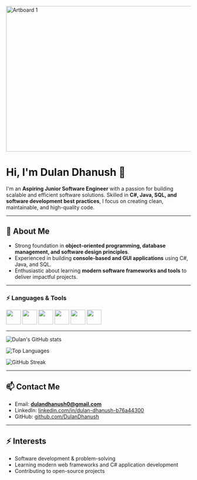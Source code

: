 
<img width="1584" height="396" alt="Artboard 1" src="https://github.com/user-attachments/assets/14cb1948-dc86-403f-9c09-b70ded83c0ab" />


# Hi, I'm Dulan Dhanush 👋

I'm an **Aspiring Junior Software Engineer** with a passion for building scalable and efficient software solutions. Skilled in **C#, Java, SQL, and software development best practices**, I focus on creating clean, maintainable, and high-quality code.  

---

## 🔹 About Me
- Strong foundation in **object-oriented programming, database management, and software design principles**.  
- Experienced in building **console-based and GUI applications** using C#, Java, and SQL.  
- Enthusiastic about learning **modern software frameworks and tools** to deliver impactful projects.  

---
### ⚡ Languages & Tools
<p align="left">
  <img src="https://cdn.jsdelivr.net/gh/devicons/devicon/icons/csharp/csharp-original.svg" width="40" height="40"/>
  <img src="https://cdn.jsdelivr.net/gh/devicons/devicon/icons/java/java-original.svg" width="40" height="40"/>
  <img src="https://cdn.jsdelivr.net/gh/devicons/devicon/icons/python/python-original.svg" width="40" height="40"/>
  <img src="https://cdn.jsdelivr.net/gh/devicons/devicon/icons/javascript/javascript-original.svg" width="40" height="40"/>
  <img src="https://cdn.jsdelivr.net/gh/devicons/devicon/icons/mysql/mysql-original.svg" width="40" height="40"/>
  <img src="https://cdn.jsdelivr.net/gh/devicons/devicon/icons/git/git-original.svg" width="40" height="40"/>
</p>



---

![Dulan's GitHub stats](https://github-readme-stats.vercel.app/api?username=DulanDhanush&show_icons=true&theme=tokyonight)

![Top Languages](https://github-readme-stats.vercel.app/api/top-langs/?username=DulanDhanush&layout=compact&theme=tokyonight)

![GitHub Streak](https://streak-stats.demolab.com/?user=DulanDhanush&theme=tokyonight)







---

## 📫 Contact Me
- Email: **dulandhanush0@gmail.com**  
- LinkedIn: [linkedin.com/in/dulan-dhanush-b76a44300](https://www.linkedin.com/in/dulan-dhanush-b76a44300?utm_source=share&utm_campaign=share_via&utm_content=profile&utm_medium=android_app)  
- GitHub: [github.com/DulanDhanush](https://github.com/DulanDhanush)  

---

## ⚡ Interests
- Software development & problem-solving  
- Learning modern web frameworks and C# application development  
- Contributing to open-source projects  
